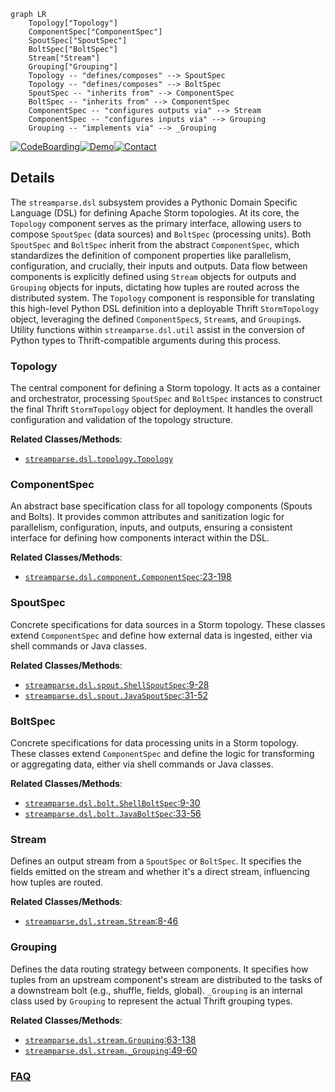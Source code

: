 ```mermaid
graph LR
    Topology["Topology"]
    ComponentSpec["ComponentSpec"]
    SpoutSpec["SpoutSpec"]
    BoltSpec["BoltSpec"]
    Stream["Stream"]
    Grouping["Grouping"]
    Topology -- "defines/composes" --> SpoutSpec
    Topology -- "defines/composes" --> BoltSpec
    SpoutSpec -- "inherits from" --> ComponentSpec
    BoltSpec -- "inherits from" --> ComponentSpec
    ComponentSpec -- "configures outputs via" --> Stream
    ComponentSpec -- "configures inputs via" --> Grouping
    Grouping -- "implements via" --> _Grouping
```

[![CodeBoarding](https://img.shields.io/badge/Generated%20by-CodeBoarding-9cf?style=flat-square)](https://github.com/CodeBoarding/GeneratedOnBoardings)[![Demo](https://img.shields.io/badge/Try%20our-Demo-blue?style=flat-square)](https://www.codeboarding.org/demo)[![Contact](https://img.shields.io/badge/Contact%20us%20-%20contact@codeboarding.org-lightgrey?style=flat-square)](mailto:contact@codeboarding.org)

## Details

The `streamparse.dsl` subsystem provides a Pythonic Domain Specific Language (DSL) for defining Apache Storm topologies. At its core, the `Topology` component serves as the primary interface, allowing users to compose `SpoutSpec` (data sources) and `BoltSpec` (processing units). Both `SpoutSpec` and `BoltSpec` inherit from the abstract `ComponentSpec`, which standardizes the definition of component properties like parallelism, configuration, and crucially, their inputs and outputs. Data flow between components is explicitly defined using `Stream` objects for outputs and `Grouping` objects for inputs, dictating how tuples are routed across the distributed system. The `Topology` component is responsible for translating this high-level Python DSL definition into a deployable Thrift `StormTopology` object, leveraging the defined `ComponentSpec`s, `Stream`s, and `Grouping`s. Utility functions within `streamparse.dsl.util` assist in the conversion of Python types to Thrift-compatible arguments during this process.

### Topology
The central component for defining a Storm topology. It acts as a container and orchestrator, processing `SpoutSpec` and `BoltSpec` instances to construct the final Thrift `StormTopology` object for deployment. It handles the overall configuration and validation of the topology structure.


**Related Classes/Methods**:

- <a href="https://github.com/pystorm/streamparse/blob/main/streamparse/dsl/topology.py" target="_blank" rel="noopener noreferrer">`streamparse.dsl.topology.Topology`</a>


### ComponentSpec
An abstract base specification class for all topology components (Spouts and Bolts). It provides common attributes and sanitization logic for parallelism, configuration, inputs, and outputs, ensuring a consistent interface for defining how components interact within the DSL.


**Related Classes/Methods**:

- <a href="https://github.com/pystorm/streamparse/blob/main/streamparse/dsl/component.py#L23-L198" target="_blank" rel="noopener noreferrer">`streamparse.dsl.component.ComponentSpec`:23-198</a>


### SpoutSpec
Concrete specifications for data sources in a Storm topology. These classes extend `ComponentSpec` and define how external data is ingested, either via shell commands or Java classes.


**Related Classes/Methods**:

- <a href="https://github.com/pystorm/streamparse/blob/main/streamparse/dsl/spout.py#L9-L28" target="_blank" rel="noopener noreferrer">`streamparse.dsl.spout.ShellSpoutSpec`:9-28</a>
- <a href="https://github.com/pystorm/streamparse/blob/main/streamparse/dsl/spout.py#L31-L52" target="_blank" rel="noopener noreferrer">`streamparse.dsl.spout.JavaSpoutSpec`:31-52</a>


### BoltSpec
Concrete specifications for data processing units in a Storm topology. These classes extend `ComponentSpec` and define the logic for transforming or aggregating data, either via shell commands or Java classes.


**Related Classes/Methods**:

- <a href="https://github.com/pystorm/streamparse/blob/main/streamparse/dsl/bolt.py#L9-L30" target="_blank" rel="noopener noreferrer">`streamparse.dsl.bolt.ShellBoltSpec`:9-30</a>
- <a href="https://github.com/pystorm/streamparse/blob/main/streamparse/dsl/bolt.py#L33-L56" target="_blank" rel="noopener noreferrer">`streamparse.dsl.bolt.JavaBoltSpec`:33-56</a>


### Stream
Defines an output stream from a `SpoutSpec` or `BoltSpec`. It specifies the fields emitted on the stream and whether it's a direct stream, influencing how tuples are routed.


**Related Classes/Methods**:

- <a href="https://github.com/pystorm/streamparse/blob/main/streamparse/dsl/stream.py#L8-L46" target="_blank" rel="noopener noreferrer">`streamparse.dsl.stream.Stream`:8-46</a>


### Grouping
Defines the data routing strategy between components. It specifies how tuples from an upstream component's stream are distributed to the tasks of a downstream bolt (e.g., shuffle, fields, global). `_Grouping` is an internal class used by `Grouping` to represent the actual Thrift grouping types.


**Related Classes/Methods**:

- <a href="https://github.com/pystorm/streamparse/blob/main/streamparse/dsl/stream.py#L63-L138" target="_blank" rel="noopener noreferrer">`streamparse.dsl.stream.Grouping`:63-138</a>
- <a href="https://github.com/pystorm/streamparse/blob/main/streamparse/dsl/stream.py#L49-L60" target="_blank" rel="noopener noreferrer">`streamparse.dsl.stream._Grouping`:49-60</a>




### [FAQ](https://github.com/CodeBoarding/GeneratedOnBoardings/tree/main?tab=readme-ov-file#faq)